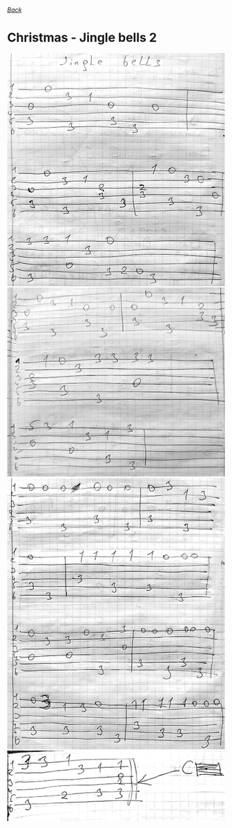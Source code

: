 ###### [Back](../Readme.md)
# Christmas - Jingle bells 2
![](0.jpg)
![](1.jpg)
![](2.jpg)
![](3.jpg)

